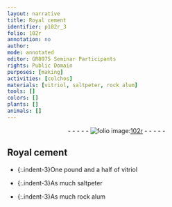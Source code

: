 ```yaml
---
layout: narrative
title: Royal cement
identifier: p102r_3
folio: 102r
annotation: no
author:
mode: annotated
editor: GR8975 Seminar Participants
rights: Public Domain
purposes: [making]
activities: [colchos]
materials: [vitriol, saltpeter, rock alum]
tools: []
colors: []
plants: []
animals: []
---
```


 <div class="folio" align="center">- - - - - <a href="http://gallica.bnf.fr/ark:/12148/btv1b10500001g/f209.image" target="_blank"><img src="https://cu-mkp.github.io/GR8975-edition/assets/photo-icon.png" alt="folio image: " style="display:inline-block; margin-bottom:-3px;"/>102r</a> - - - - - </div>  <span class="activity"></span> 

## Royal cement

 
 
- {:.indent-3}One <span class="unit">pound</span> and a half of <span class="material">vitriol</span>
 
- {:.indent-3}As much <span class="material">saltpeter</span>
 
- {:.indent-3}As much <span class="material">rock alum</span>
 
 